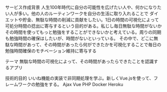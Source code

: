 サービス作成背景
人生100年時代に自分の可能性を広げたい人や、何かになりたい人が多い。他の人のルーティンワークを自分の生活に取り入れることで
ダイエットや貯金、無駄な時間の削減に貢献をしたい。1日の時間の可視化によって可処分時間の捻出に寄与するという目的がある。私じし毎日無駄な時間がないか
その時間を使ってもっと勉強をすることができないかと考えている。周りの同期も勉強時間の確保はしたいが、時間がないといっている。
その中で、どこに無駄な時間があって、その時間があったら何ができたかを可視化することで毎日の勉強時間確保のモチベーション維持に寄与する

テーマ
無駄な時間の可視化によって、その時間があったらできたことを認識するアプリ

技術的目的
いいね機能の実装で非同期処理を学ぶ。新しくVue.jsを使って、フレームワークの勉強をする。
Ajax
Vue
PHP
Docker
Heroku